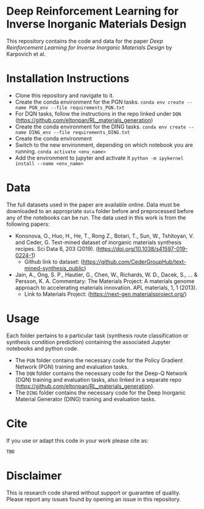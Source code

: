# Deep Reinforcement Learning for Inverse Inorganic Materials Design
This repository contains the code and data for the paper *Deep Reinforcement Learning for Inverse Inorganic Materials Design* by Karpovich et al.

# Installation Instructions
- Clone this repository and navigate to it. 
- Create the conda environment for the PGN tasks. `conda env create --name PGN_env --file requirements_PGN.txt`
- For DQN tasks, follow the instructions in the repo linked under `DQN` (https://github.com/eltonpan/RL_materials_generation)
- Create the conda environment for the DING tasks. `conda env create --name DING_env --file requirements_DING.txt`
- Create the conda environment 
- Switch to the new environment, depending on which notebook you are running. `conda activate <env_name>`
- Add the environment to jupyter and activate it `python -m ipykernel install --name <env_name>`

# Data
The full datasets used in the paper are available online. Data must be downloaded to an appropriate `data` folder before and preprocessed before any of the notebooks can be run. The data used in this work is from the following papers:
- Kononova, O., Huo, H., He, T., Rong Z., Botari, T., Sun, W., Tshitoyan, V. and Ceder, G. Text-mined dataset of inorganic materials synthesis recipes. Sci Data 6, 203 (2019). (https://doi.org/10.1038/s41597-019-0224-1)
  - Github link to dataset: (https://github.com/CederGroupHub/text-mined-synthesis_public)
- Jain, A., Ong, S. P., Hautier, G., Chen, W., Richards, W. D., Dacek, S., ... & Persson, K. A. Commentary: The Materials Project: A materials genome approach to accelerating materials innovation. APL materials, 1, 1 (2013).
  - Link to Materials Project: (https://next-gen.materialsproject.org/)

# Usage
Each folder pertains to a particular task (synthesis route classification or synthesis condition prediction) containing the associated Jupyter notebooks and python code.
- The `PGN` folder contains the necessary code for the Policy Gradient Network (PGN) training and evaluation tasks.
- The `DQN` folder contains the necessary code for the Deep-Q Network (DQN) training and evaluation tasks, also linked in a separate repo (https://github.com/eltonpan/RL_materials_generation).
- The `DING` folder contains the necessary code for the Deep Inorganic Material Generator (DING) training and evaluation tasks.

# Cite
If you use or adapt this code in your work please cite as:
```
TBD
```

# Disclaimer
This is research code shared without support or guarantee of quality. Please report any issues found by opening an issue in this repository. 
